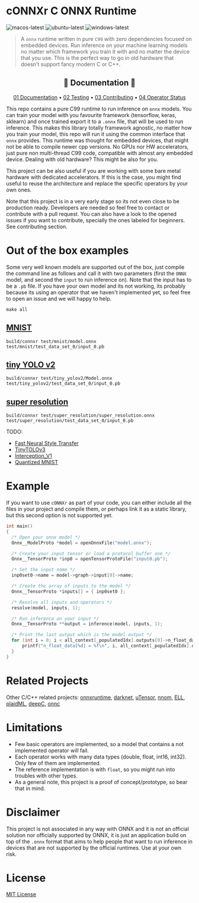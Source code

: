 # cONNXr C ONNX Runtime
![macos-latest](https://github.com/alrevuelta/cONNXr/workflows/macos-latest/badge.svg) ![ubuntu-latest](https://github.com/alrevuelta/cONNXr/workflows/ubuntu-latest/badge.svg) ![windows-latest](https://github.com/alrevuelta/cONNXr/workflows/windows-latest/badge.svg)


> A `onnx` runtime written in pure `C99` with zero dependencies focused on embedded devices. Run inference on your machine learning models no matter which framework you train it with and no matter the device that you use. This is the perfect way to go in old hardware that doesn't support fancy modern C or C++.

<h2 align="center">📗 Documentation 📗</h2>

<p align="center">
  <a href="doc/01_Documentation.md">01 Documentation</a> •
  <a href="doc/02_Testing.md">02 Testing</a> •
  <a href="doc/03_Contributing.md">03 Contributing</a> •
  <a href="doc/04_OperatorStatus.md">04 Operator Status</a>
</p>

This repo contains a pure C99 runtime to run inference on `onnx` models. You can train your model with you favourite framework (tensorflow, keras, sklearn) and once trained export it to a `.onnx` file, that will be used to run inference. This makes this library totally framework agnostic, no matter how you train your model, this repo will run it using the common interface that `onnx` provides. This runtime was thought for embedded devices, that might not be able to compile newer cpp versions. No GPUs nor HW accelerators, just pure non multi-thread C99 code, compatible with almost any embedded device. Dealing with old hardware? This might be also for you.

This project can be also useful if you are working with some bare metal hardware with dedicated accelerators. If this is the case, you might find useful to reuse the architecture and replace the specific operators by your own ones.

Note that this project is in a very early stage so its not even close to be production ready. Developers are needed so feel free to contact or contribute with a pull request. You can also have a look to the opened issues if you want to contribute, specially the ones labeled for beginners. See contributing section.

# Out of the box examples

Some very well known models are supported out of the box, just compile the command line as follows and call it with two parameters (first the `ONNX` model, and second the `input` to run inference on). Note that the input has to be a `.pb` file. If you have your own model and its not working, its probably because its using an operator that we haven't implemented yet, so feel free to open an issue and we will happy to help.
```
make all
```

## [MNIST](https://github.com/onnx/models/tree/master/vision/classification/mnist)
```
build/connxr test/mnist/model.onnx test/mnist/test_data_set_0/input_0.pb
```

## [tiny YOLO v2](https://github.com/onnx/models/tree/master/vision/object_detection_segmentation/tiny_yolov2)
```
build/connxr test/tiny_yolov2/Model.onnx test/tiny_yolov2/test_data_set_0/input_0.pb
```

## [super resolution](https://github.com/onnx/models/tree/master/vision/super_resolution/sub_pixel_cnn_2016)
```
build/connxr test/super_resolution/super_resolution.onnx test/super_resolution/test_data_set_0/input_0.pb
```

TODO:
* [Fast Neural Style Transfer](https://github.com/onnx/models/tree/master/vision/style_transfer/fast_neural_style)
* [TinyTOLOv3](https://github.com/onnx/models/tree/master/vision/object_detection_segmentation/tiny-yolov3)
* [Interception_V1](https://github.com/onnx/models/tree/master/vision/classification/inception_and_googlenet/inception_v1)
* [Quantized MNIST](https://github.com/alrevuelta/cONNXr/blob/master/scripts/quantized_model.onnx)

# Example

If you want to use `cONNXr` as part of your code, you can either include all the files in your project and compile them, or perhaps link it as a static library, but this second option is not supported yet.

```c
int main()
{
  /* Open your onnx model */
  Onnx__ModelProto *model = openOnnxFile("model.onnx");

  /* Create your input tensor or load a protocol buffer one */
  Onnx__TensorProto *inp0 = openTensorProtoFile("input0.pb");

  /* Set the input name */
  inp0set0->name = model->graph->input[0]->name;

  /* Create the array of inputs to the model */
  Onnx__TensorProto *inputs[] = { inp0set0 };

  /* Resolve all inputs and operators */
  resolve(model, inputs, 1);

  /* Run inference on your input */
  Onnx__TensorProto **output = inference(model, inputs, 1);

  /* Print the last output which is the model output */
  for (int i = 0; i < all_context[_populatedIdx].outputs[0]->n_float_data; i++){
      printf("n_float_data[%d] = %f\n", i, all_context[_populatedIdx].outputs[0]->float_data[i]);
  }
}
```

# Related Projects

Other C/C++ related projects: [onnxruntime](https://github.com/microsoft/onnxruntime), [darknet](https://github.com/pjreddie/darknet), [uTensor](https://github.com/uTensor/uTensor), [nnom](https://github.com/majianjia/nnom), [ELL](https://github.com/Microsoft/ELL), [plaidML](https://github.com/plaidml/plaidml), [deepC](https://github.com/ai-techsystems/deepC), [onnc](https://github.com/ONNC/onnc)


# Limitations

* Few basic operators are implemented, so a model that contains a not implemented operator will fail.
* Each operator works with many data types (double, float, int16, int32). Only few of them are implemented.
* The reference implementation is with `float`, so you might run into troubles with other types.
* As a general note, this project is a proof of concept/prototype, so bear that in mind.

# Disclaimer
This project is not associated in any way with ONNX and it is not an official solution nor officially supported by ONNX, it is just an application build on top of the `.onnx` format that aims to help people that want to run inference in devices that are not supported by the official runtimes. Use at your own risk.

# License
[MIT License](https://github.com/alrevuelta/cONNXr/blob/master/LICENSE)
